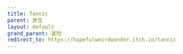 ```yaml
---
title: Tannic
parent: 原生
layout: default
grand_parent: 冒险
redirect_to: https://hopefulweirdwonder.itch.io/tannic
---
```

